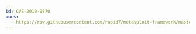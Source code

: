 ```yaml
---
id: CVE-2010-0870
pocs:
  - https://raw.githubusercontent.com/rapid7/metasploit-framework/master/modules/auxiliary/sqli/oracle/dbms_cdc_publish2.rb
---
```

